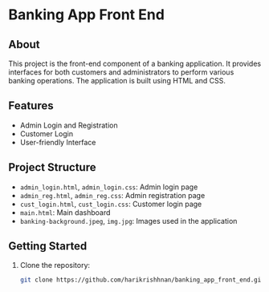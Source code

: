 # Banking App Front End

## About
This project is the front-end component of a banking application. It provides interfaces for both customers and administrators to perform various banking operations. The application is built using HTML and CSS.

## Features
- Admin Login and Registration
- Customer Login
- User-friendly Interface

## Project Structure
- `admin_login.html`, `admin_login.css`: Admin login page
- `admin_reg.html`, `admin_reg.css`: Admin registration page
- `cust_login.html`, `cust_login.css`: Customer login page
- `main.html`: Main dashboard
- `banking-background.jpeg`, `img.jpg`: Images used in the application

## Getting Started
1. Clone the repository:
   ```bash
   git clone https://github.com/harikrishhnan/banking_app_front_end.git
